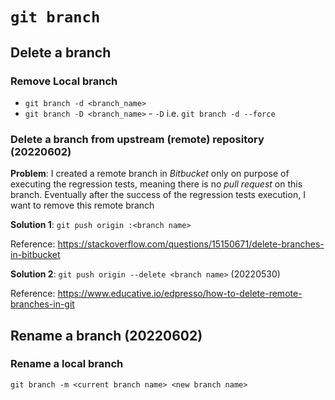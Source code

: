 # `git branch`
## Delete a branch
### Remove Local branch
* `git branch -d <branch_name>`
* `git branch -D <branch_name>` - `-D` i.e. `git branch -d --force`

### Delete a branch from upstream (remote) repository (20220602)
**Problem**: I created a remote branch in *Bitbucket* only on purpose of executing the regression tests, meaning there is no *pull request* on this branch. Eventually after the success of the regression tests execution, I want to remove this remote branch 

**Solution 1**: `git push origin :<branch name>`

Reference: https://stackoverflow.com/questions/15150671/delete-branches-in-bitbucket

**Solution 2**: `git push origin --delete <branch name>` (20220530)

Reference: https://www.educative.io/edpresso/how-to-delete-remote-branches-in-git
## Rename a branch (20220602)
### Rename a local branch
`git branch -m <current branch name> <new branch name>`
